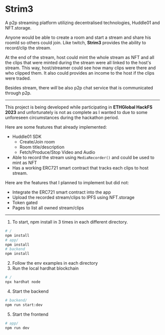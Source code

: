 # Strim3

A p2p streaming platform utilizing decentralised technologies, Huddle01 and NFT.storage.

Anyone would be able to create a room and start a stream and share his roomId so others could join. Like twitch, **Strim3** provides the ability to record/clip the stream.

At the end of the stream, host could mint the whole stream as NFT and all the clips that were minted during the stream were all linked to the host's stream. This way, host/streamer could see how many clips were there and who clipped them. It also could provides an income to the host if the clips were traded.

Besides stream, there _will_ be also p2p chat service that is communicated through p2p.

---

This project is being developed while participating in **ETHGlobal HackFS 2023** and unfortunately is not as complete as I wanted to due to some unforeseen circumstances during the hackathon period.

Here are some features that already implemented:

- Huddle01 SDK
  - Create/Join room
  - Room title/description
  - Fetch/Produce/Stop Video and Audio
- Able to record the stream using `MediaRecorder()` and could be used to mint as NFT
- Has a working ERC721 smart contract that tracks each clips to host stream.

Here are the features that I planned to implement but did not:

- Integrate the ERC721 smart contract into the app
- Upload the recorded stream/clips to IPFS using NFT.storage
- Token gated
- Pages to list all owned stream/clips

---

1. To start, npm install in 3 times in each different directory.

```bash
# /
npm install
# app/
npm install
# backend
npm install
```

2. Follow the env examples in each directory
3. Run the local hardhat blockchain

```bash
# /
npx hardhat node
```

4. Start the backend

```bash
# backend/
npm run start:dev
```

5. Start the frontend

```bash
# app/
npm run dev
```
